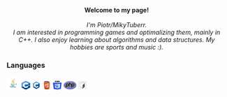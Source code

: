 
<p align="center">
    <b>Welcome to my page!</b><br><br>
    <i>
        I'm Piotr/MikyTuberr.<br>
        I am interested in programming games and optimalizing them, mainly in C++. 
        I also enjoy learning about algorithms and data structures.
        My hobbies are sports and music :).
    </i><br> 
</p>

### Languages


<div>
    <img src="https://github.com/MikyTuberr/MikyTuberr/raw/main/java.png" alt="Java" width="30" height="30">
    <img src="https://github.com/MikyTuberr/MikyTuberr/raw/main/cpp.png" alt="cpp" width="20" height="20">
    <img src="https://github.com/MikyTuberr/MikyTuberr/raw/main/c.png" alt="c" width="20" height="20">
    <img src="https://github.com/MikyTuberr/MikyTuberr/raw/main/html.png" alt="html" width="20" height="20">
    <img src="https://github.com/MikyTuberr/MikyTuberr/raw/main/css.png" alt="css" width="20" height="20">
    <img src="https://github.com/MikyTuberr/MikyTuberr/raw/main/php.png" alt="php" width="30" height="20">
    <img src="https://github.com/MikyTuberr/MikyTuberr/raw/main/bash.png" alt="bash" width="20" height="20">
</div>


